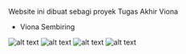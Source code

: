 Website ini dibuat sebagi proyek Tugas Akhir Viona


- Viona Sembiring
  

![alt text](https://github.com/JustTin1/Website_Gereja_Tubes_Agama/blob/main/images/thumbnail.png?raw=true)
![alt text](https://github.com/JustTin1/Website_Gereja_Tubes_Agama/blob/main/images/thumbnail2.png?raw=true)
![alt text](https://github.com/JustTin1/Website_Gereja_Tubes_Agama/blob/main/images/thumbnail3.png?raw=true)
![alt text](https://github.com/JustTin1/Website_Gereja_Tubes_Agama/blob/main/images/thumbnail4.png?raw=true)
